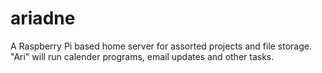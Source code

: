 # ariadne

A Raspberry Pi based home server for assorted projects and file storage. "Ari" will run calender programs, email updates and other tasks.
